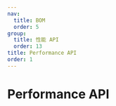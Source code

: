 ```yaml
---
nav:
  title: BOM
  order: 5
group:
  title: 性能 API
  order: 13
title: Performance API
order: 1
---
```


# Performance API
